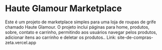 # Haute Glamour Marketplace
Este é um projeto de marketplace simples para uma loja de roupas de grife chamado Haute Glamour. 
O projeto inclui páginas para home, produtos, sobre, contato e carrinho, permitindo aos usuários navegar pelos produtos, 
adicionar itens ao carrinho e deletar os produtos..
Link: site-de-compras-zeta.vercel.app

